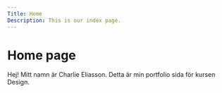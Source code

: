 ```yaml
---
Title: Home
Description: This is our index page.
---
```


Home page
==========================

Hej! Mitt namn är Charlie Eliasson. Detta är min portfolio sida för kursen Design.
